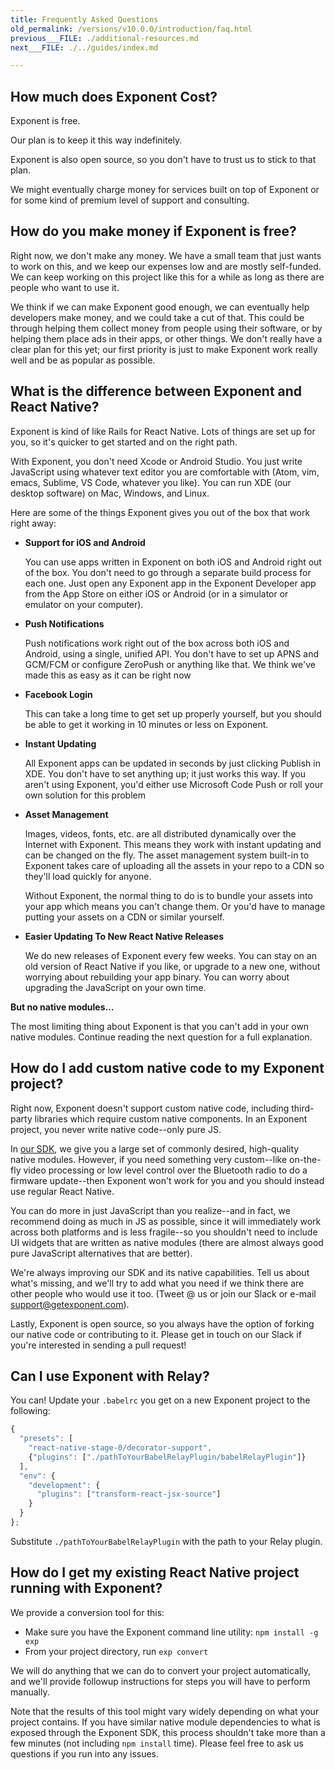 ```yaml
---
title: Frequently Asked Questions
old_permalink: /versions/v10.0.0/introduction/faq.html
previous___FILE: ./additional-resources.md
next___FILE: ./../guides/index.md

---
```


## How much does Exponent Cost?

Exponent is free.

Our plan is to keep it this way indefinitely.

Exponent is also open source, so you don't have to trust us to stick to that plan.

We might eventually charge money for services built on top of Exponent or for some kind of premium level of support and consulting.

## How do you make money if Exponent is free?

Right now, we don't make any money. We have a small team that just wants to work on this, and we keep our expenses low and are mostly self-funded. We can keep working on this project like this for a while as long as there are people who want to use it.

We think if we can make Exponent good enough, we can eventually help developers make money, and we could take a cut of that. This could be through helping them collect money from people using their software, or by helping them place ads in their apps, or other things. We don't really have a clear plan for this yet; our first priority is just to make Exponent work really well and be as popular as possible.

## What is the difference between Exponent and React Native?

Exponent is kind of like Rails for React Native. Lots of things are set up for you, so it's quicker to get started and on the right path.

With Exponent, you don't need Xcode or Android Studio. You just write JavaScript using whatever text editor you are comfortable with (Atom, vim, emacs, Sublime, VS Code, whatever you like). You can run XDE (our desktop software) on Mac, Windows, and Linux.

Here are some of the things Exponent gives you out of the box that work right away:

-   **Support for iOS and Android**

    You can use apps written in Exponent on both iOS and Android right out of the box. You don't need to go through a separate build process for each one. Just open any Exponent app in the Exponent Developer app from the App Store on either iOS or Android (or in a simulator or emulator on your computer).

-   **Push Notifications**

    Push notifications work right out of the box across both iOS and Android, using a single, unified API. You don't have to set up APNS and GCM/FCM or configure ZeroPush or anything like that. We think we've made this as easy as it can be right now

-   **Facebook Login**

    This can take a long time to get set up properly yourself, but you should be able to get it working in 10 minutes or less on Exponent.

-   **Instant Updating**

    All Exponent apps can be updated in seconds by just clicking Publish in XDE. You don't have to set anything up; it just works this way. If you aren't using Exponent, you'd either use Microsoft Code Push or roll your own solution for this problem

-   **Asset Management**

    Images, videos, fonts, etc. are all distributed dynamically over the Internet with Exponent. This means they work with instant updating and can be changed on the fly. The asset management system built-in to Exponent takes care of uploading all the assets in your repo to a CDN so they'll load quickly for anyone.

    Without Exponent, the normal thing to do is to bundle your assets into your app which means you can't change them. Or you'd have to manage putting your assets on a CDN or similar yourself.

-   **Easier Updating To New React Native Releases**

    We do new releases of Exponent every few weeks. You can stay on an old version of React Native if you like, or upgrade to a new one, without worrying about rebuilding your app binary. You can worry about upgrading the JavaScript on your own time.

**But no native modules...**

The most limiting thing about Exponent is that you can't add in your own native modules. Continue reading the next question for a full explanation.

## How do I add custom native code to my Exponent project?

Right now, Exponent doesn't support custom native code, including third-party libraries which require custom native components. In an Exponent project, you never write native code--only pure JS.

In [our SDK](https://docs.getexponent.com/versions/sdk/index.html#exponent-sdk), we give you a large set of commonly desired, high-quality native modules. However, if you need something very custom--like on-the-fly video processing or low level control over the Bluetooth radio to do a firmware update--then Exponent won't work for you and you should instead use regular React Native.

You can do more in just JavaScript than you realize--and in fact, we recommend doing as much in JS as possible, since it will immediately work across both platforms and is less fragile--so you shouldn't need to include UI widgets that are written as native modules (there are almost always good pure JavaScript alternatives that are better).

We're always improving our SDK and its native capabilities. Tell us about what's missing, and we'll try to add what you need if we think there are other people who would use it too. (Tweet @ us or join our Slack or e-mail [support@getexponent.com](mailto:support%40getexponent.com)).

Lastly, Exponent is open source, so you always have the option of forking our native code or contributing to it. Please get in touch on our Slack if you're interested in sending a pull request!

## Can I use Exponent with Relay?

You can! Update your `.babelrc` you get on a new Exponent project to the following:

```javascript
{
  "presets": [
    "react-native-stage-0/decorator-support",
    {"plugins": ["./pathToYourBabelRelayPlugin/babelRelayPlugin"]}
  ],
  "env": {
    "development": {
      "plugins": ["transform-react-jsx-source"]
    }
  }
};
```

Substitute `./pathToYourBabelRelayPlugin` with the path to your Relay plugin.

## How do I get my existing React Native project running with Exponent?

We provide a conversion tool for this:

-   Make sure you have the Exponent command line utility: `npm install -g exp`
-   From your project directory, run `exp convert`

We will do anything that we can do to convert your project automatically, and we'll provide followup instructions for steps you will have to perform manually.

Note that the results of this tool might vary widely depending on what your project contains. If you have similar native module dependencies to what is exposed through the Exponent SDK, this process shouldn't take more than a few minutes (not including `npm install` time). Please feel free to ask us questions if you run into any issues.

